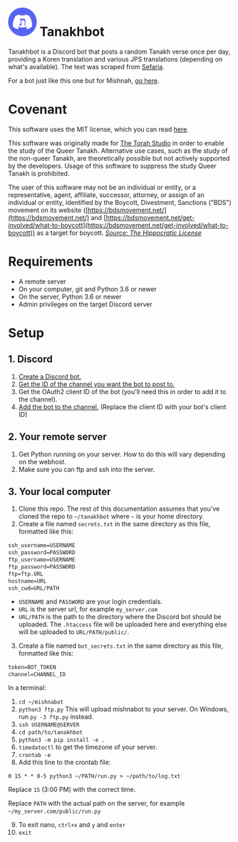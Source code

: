 # ![](logo_small.png) Tanakhbot 

Tanakhbot is a Discord bot that posts a random Tanakh verse once per day, providing a Koren translation and various JPS translations (depending on what's available). The text was scraped from [Sefaria](https://www.sefaria.org/texts).

For a bot just like this one but for Mishnah, [go here](https://github.com/subalterngames/mishnahbot).

# Covenant

This software uses the MIT license, which you can read [here](LICENSE).

This software was originally made for [The Torah Studio](https://www.thetorahstudio.org/) in order to enable the study of the Queer Tanakh. Alternative use cases, such as the study of the non-queer Tanakh, are theoretically possible but not actively supported by the developers. Usage of this software to suppress the study Queer Tanakh is prohibited.

The user of this software may not be an individual or entity, or a representative, agent, affiliate, successor, attorney, or assign of an individual or entity, identified by the Boycott, Divestment, Sanctions ("BDS") movement on its website ([https://bdsmovement.net/](https://bdsmovement.net/) and [https://bdsmovement.net/get-involved/what-to-boycott](https://bdsmovement.net/get-involved/what-to-boycott)) as a target for boycott. *[Source: The Hippocratic License](https://firstdonoharm.dev/#hippocratic-license-3-0)*

# Requirements

- A remote server
- On your computer, git and Python 3.6 or newer
- On the server, Python 3.6 or newer
- Admin privileges on the target Discord server

# Setup 

## 1. Discord

1. [Create a Discord bot.](https://gizmodo.com/how-to-make-a-discord-bot-1847378375)
2. [Get the ID of the channel you want the bot to post to.](https://docs.statbot.net/docs/faq/general/how-find-id/)
3. Get the OAuth2 client ID of the bot (you'll need this in order to add it to the channel).
4. [Add the bot to the channel.](https://discord.com/oauth2/authorize?client_id=1136712625376477254&scope=bot&permissions=0) (Replace the client ID with your bot's client ID)

## 2. Your remote server

1. Get Python running on your server. How to do this will vary depending on the webhost.
2. Make sure you can ftp and ssh into the server.

## 3. Your local computer

1. Clone this repo. The rest of this documentation assumes that you've cloned the repo to `~/tanakhbot` where `~` is your home directory.
2. Create a file named `secrets.txt` in the same directory as this file, formatted like this:

```
ssh_username=USERNAME
ssh_password=PASSWORD
ftp_username=USERNAME
ftp_password=PASSWORD
ftp=ftp.URL
hostname=URL
ssh_cwd=URL/PATH
```

- `USERNAME` and `PASSWORD` are your login credentials.
- `URL` is the server url, for example `my_server.com`
- `URL/PATH` is the path to the directory where the Discord bot should be uploaded. The `.htaccess` file will be uploaded here and everything else will be uploaded to `URL/PATH/public/`.

3. Create a file named `bot_secrets.txt` in the same directory as this file, formatted like this:

```
token=BOT_TOKEN
channel=CHANNEL_ID
```

In a terminal:

1. `cd ~/mishnabot`
2. `python3 ftp.py` This will upload mishnabot to your server. On Windows, run `py -3 ftp.py` instead.
3. `ssh USERNAME@SERVER` 
4. `cd path/to/tanakhbot`
5. `python3 -m pip install -e .`
6. `timedatectl` to get the timezone of your server.
7. `crontab -e`
8. Add this line to the crontab file:

```
0 15 * * 0-5 python3 ~/PATH/run.py > ~/path/to/log.txt
```

Replace `15` (3:00 PM) with the correct time.

Replace `PATH` with the actual path on the server, for example `~/my_server.com/public/run.py`

9. To exit nano, `ctrl+x` and `y` and `enter`
10. `exit`